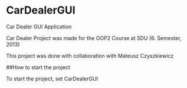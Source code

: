 # CarDealerGUI
Car Dealer GUI Application


Car Dealer Project was made for the OOP2 Course at SDU (6. Semester, 2013)

This project was done with collaboration with Mateusz Czyszkiewicz

##How to start the project

To start the project, set CarDealerGUI


